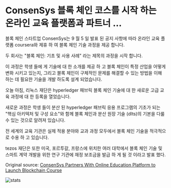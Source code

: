 # ConsenSys 블록 체인 코스를 시작 하는 온라인 교육 플랫폼과 파트너 ...

블록 체인 스타트업 ConsenSys는 9 월 5 일 발표 된 공지 사항에 따라 온라인 교육 플랫폼 coursera와 제휴 하 여 블록 체인 기술 과정을 제공 합니다.

두 회사는 "블록 체인: 기초 및 사용 사례" 라는 제목의 과정을 시작 합니다.

이 과정은 학생 들에 게 기술에 대 한 소개를 제공 하 고 블록 체인이 특정 산업을 어떻게 변화 시키고 있는지, 그리고 블록 체인이 구체적인 문제를 해결할 수 있는 방법을 이해 하는 데 필요한 기술을 개발 하도록 설계 되었습니다.

오늘 아침, 리눅스 재단은 hyperledger 패브릭 블록 체인 기술에 대 한 새로운 고급 교육 과정에 대 한 등록을 열었습니다.

새로운 과정은 학생 들이 분산 된 hyperledger 패브릭 응용 프로그램의 기초가 되는 "핵심 아키텍처 및 구성 요소"와 함께 블록 체인과 분산 원장 기술 (dlts)의 기본을 다룰 수 있는 것으로 알려져 있습니다.

전 세계의 교육 기관은 실제 적용 분야와 교과 과정 모두에서 블록 체인 기술을 적극적으로 수용 하 고 있습니다.

tezos 재단은 또한 미국, 포르투갈, 프랑스에 위치한 여러 대학에서 블록 체인 기술 및 스마트 계약 개발을 위한 연구 기관에 재정 보조금을 발급 하 게 될 것 이라고 발표 했다.

Original source: [ConsenSys Partners With Online Education Platform to Launch Blockchain Course](https://cointelegraph.com/news/consensys-partners-with-online-education-platform-to-launch-blockchain-course)

![stats](https://c.statcounter.com/11760860/0/a89fa40b/1/ "stats")